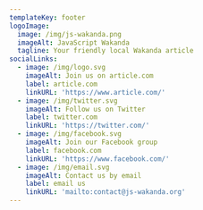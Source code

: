 ```yaml
---
templateKey: footer
logoImage:
  image: /img/js-wakanda.png
  imageAlt: JavaScript Wakanda
  tagline: Your friendly local Wakanda article
socialLinks:
  - image: /img/logo.svg
    imageAlt: Join us on article.com
    label: article.com
    linkURL: 'https://www.article.com/'
  - image: /img/twitter.svg
    imageAlt: Follow us on Twitter
    label: twitter.com
    linkURL: 'https://twitter.com/'
  - image: /img/facebook.svg
    imageAlt: Join our Facebook group
    label: facebook.com
    linkURL: 'https://www.facebook.com/'
  - image: /img/email.svg
    imageAlt: Contact us by email
    label: email us
    linkURL: 'mailto:contact@js-wakanda.org'
---
```


